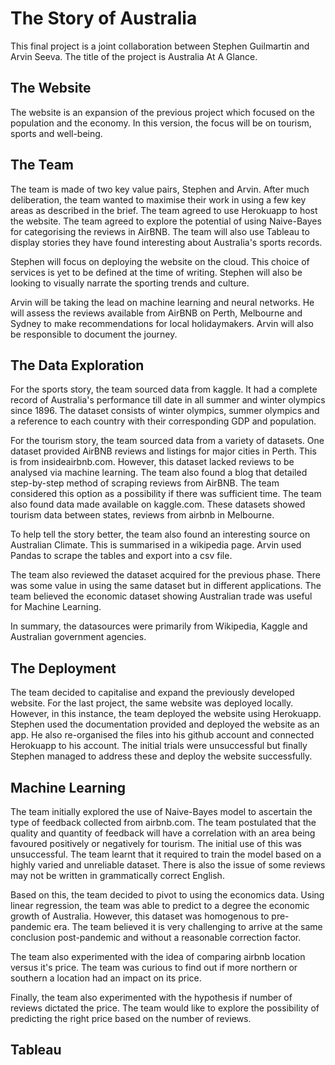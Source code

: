 # The Story of Australia

This final project is a joint collaboration between Stephen Guilmartin and Arvin Seeva. The title of the project is Australia At A Glance. 

## The Website

The website is an expansion of the previous project which focused on the population and the economy. In this version, the focus will be on tourism, sports and well-being. 


## The Team

The team is made of two key value pairs, Stephen and Arvin. After much deliberation, the team wanted to maximise their work in using a few key areas as described in the brief. The team agreed to use Herokuapp to host the website. The team agreed to explore the potential of using Naive-Bayes for categorising the reviews in AirBNB. The team will also use Tableau to display stories they have found interesting about Australia's sports records. 


Stephen will focus on deploying the website on the cloud. This choice of services is yet to be defined at the time of writing. Stephen will also be looking to visually narrate the sporting trends and culture. 

Arvin will be taking the lead on machine learning and neural networks. He will assess the reviews available from AirBNB on Perth, Melbourne and Sydney to make recommendations for local holidaymakers. Arvin will also be responsible to document the journey. 


## The Data Exploration

For the sports story, the team sourced data from kaggle. It had a complete record of Australia's performance till date in all summer and winter olympics since 1896. The dataset consists of winter olympics, summer olympics and a reference to each country with their corresponding GDP and population.  


For the tourism story, the team sourced data from a variety of datasets. One dataset provided AirBNB reviews and listings for major cities in Perth. This is from insideairbnb.com. However, this dataset lacked reviews to be analysed via machine learning. The team also found a blog that detailed step-by-step method of scraping reviews from AirBNB. The team considered this option as a possibility if there was sufficient time. The team also found data made available on kaggle.com. These datasets showed tourism data between states, reviews from airbnb in Melbourne. 

To help tell the story better, the team also found an interesting source on Australian Climate. This is summarised in a wikipedia page. Arvin used Pandas to scrape the tables and export into a csv file. 

The team also reviewed the dataset acquired for the previous phase. There was some value in using the same dataset but in different applications. The team believed the economic dataset showing Australian trade was useful for Machine Learning. 

In summary, the datasources were primarily from Wikipedia, Kaggle and Australian government agencies. 

## The Deployment

The team decided to capitalise and expand the previously developed website. For the last project, the same website was deployed locally. However, in this instance, the team deployed the website using Herokuapp. Stephen used the documentation provided and deployed the website as an app. He also re-organised the files into his github account and connected Herokuapp to his account. The initial trials were unsuccessful but finally Stephen managed to address these and deploy the website successfully. 

## Machine Learning

The team initially explored the use of Naive-Bayes model to ascertain the type of feedback collected from airbnb.com. The team postulated that the quality and quantity of feedback will have a correlation with an area being favoured positively or negatively for tourism. The initial use of this was unsuccessful. The team learnt that it required to train the model based on a highly varied and unreliable dataset. There is also the issue of some reviews may not be written in grammatically correct English. 

Based on this, the team decided to pivot to using the economics data. Using linear regression, the team was able to predict to a degree the economic growth of Australia. However, this dataset was homogenous to pre-pandemic era. The team believed it is very challenging to arrive at the same conclusion post-pandemic and without a reasonable correction factor. 

The team also experimented with the idea of comparing airbnb location versus it's price. The team was curious to find out if more northern or southern a location had an impact on its price.

Finally, the team also experimented with the hypothesis if number of reviews dictated the price. The team would like to explore the possibility of predicting the right price based on the number of reviews. 

## Tableau


